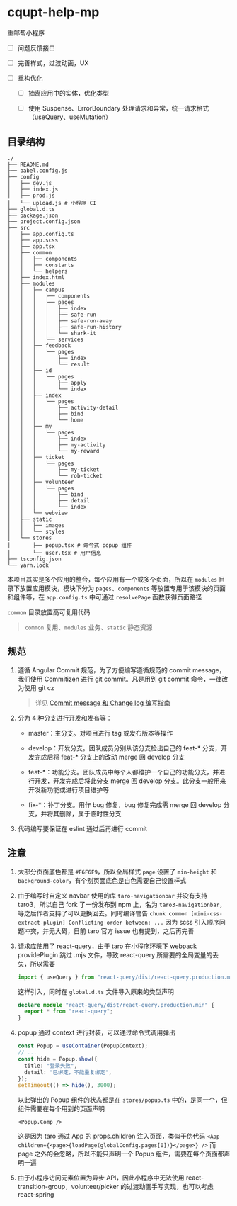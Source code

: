 # cqupt-help-mp

重邮帮小程序

- [ ] 问题反馈接口

- [ ] 完善样式，过渡动画，UX

- [ ] 重构优化

    - [ ] 抽离应用中的实体，优化类型

    - [ ] 使用 Suspense、ErrorBoundary 处理请求和异常，统一请求格式（useQuery、useMutation）

## 目录结构

```shell
./
├── README.md
├── babel.config.js
├── config
│   ├── dev.js
│   ├── index.js
│   ├── prod.js
│   └── upload.js # 小程序 CI
├── global.d.ts
├── package.json
├── project.config.json
├── src
│   ├── app.config.ts
│   ├── app.scss
│   ├── app.tsx
│   ├── common
│   │   ├── components
│   │   ├── constants
│   │   └── helpers
│   ├── index.html
│   ├── modules
│   │   ├── campus
│   │   │   ├── components
│   │   │   ├── pages
│   │   │   │   ├── index
│   │   │   │   ├── safe-run
│   │   │   │   ├── safe-run-away
│   │   │   │   ├── safe-run-history
│   │   │   │   └── shark-it
│   │   │   └── services
│   │   ├── feedback
│   │   │   └── pages
│   │   │       ├── index
│   │   │       └── result
│   │   ├── id
│   │   │   └── pages
│   │   │       ├── apply
│   │   │       └── index
│   │   ├── index
│   │   │   └── pages
│   │   │       ├── activity-detail
│   │   │       ├── bind
│   │   │       └── home
│   │   ├── my
│   │   │   └── pages
│   │   │       ├── index
│   │   │       ├── my-activity
│   │   │       └── my-reward
│   │   ├── ticket
│   │   │   └── pages
│   │   │       ├── my-ticket
│   │   │       └── rob-ticket
│   │   ├── volunteer
│   │   │   └── pages
│   │   │       ├── bind
│   │   │       ├── detail
│   │   │       └── index
│   │   └── webview
│   ├── static
│   │   ├── images
│   │   └── styles
│   └── stores
│       ├── popup.tsx # 命令式 popup 组件
│       └── user.tsx # 用户信息
├── tsconfig.json
└── yarn.lock
```

本项目其实是多个应用的整合，每个应用有一个或多个页面，所以在 `modules` 目录下放置应用模块，模块下分为 `pages`、`components` 等放置专用于该模块的页面和组件等，在 `app.config.ts` 中可通过 `resolvePage` 函数获得页面路径

`common` 目录放置高可复用代码

> `common` 复用、`modules` 业务、`static` 静态资源

## 规范

1. 遵循 Angular Commit 规范，为了方便编写遵循规范的 commit message，我们使用 Commitizen 进行 git commit。凡是用到 git commit 命令，一律改为使用 git cz

   > 详见 [Commit message 和 Change log 编写指南](https://www.ruanyifeng.com/blog/2016/01/commit_message_change_log.html)

2. 分为 4 种分支进行开发和发布等：

   - master：主分支。对项目进行 tag 或发布版本等操作

   - develop：开发分支。团队成员分别从该分支检出自己的 feat-\* 分支，开发完成后将 feat-\* 分支上的改动 merge 回 develop 分支

   - feat-\*：功能分支。团队成员中每个人都维护一个自己的功能分支，并进行开发，开发完成后将此分支 merge 回 develop 分支。此分支一般用来开发新功能或进行项目维护等

   - fix-\*：补丁分支。用作 bug 修复，bug 修复完成需 merge 回 develop 分支，并将其删除，属于临时性分支

3. 代码编写要保证在 eslint 通过后再进行 commit

## 注意

1. 大部分页面底色都是 `#F6F6F9`，所以全局样式 `page` 设置了 `min-height` 和 `background-color`，有个别页面底色是白色需要自己设置样式

2. 由于编写时自定义 navbar 使用的库 `taro-navigationbar` 并没有支持 taro3，所以自己 fork 了一份发布到 npm 上，名为 `taro3-navigationbar`，等之后作者支持了可以更换回去。同时编译警告 `chunk common [mini-css-extract-plugin] Conflicting order between: ...` 因为 scss 引入顺序问题冲突，并无大碍，目前 taro 官方 issue 也有提到，之后再完善

3. 请求库使用了 react-query，由于 taro 在小程序环境下 webpack providePlugin 跳过 .mjs 文件，导致 react-query 所需要的全局变量的丢失，所以需要

   ```ts
   import { useQuery } from "react-query/dist/react-query.production.min";
   ```

   这样引入，同时在 `global.d.ts` 文件导入原来的类型声明

   ```ts
   declare module "react-query/dist/react-query.production.min" {
     export * from "react-query";
   }
   ```

4. popup 通过 context 进行封装，可以通过命令式调用弹出

   ```ts
   const Popup = useContainer(PopupContext);
   // ...
   const hide = Popup.show({
     title: "登录失败",
     detail: "已绑定，不能重复绑定",
   });
   setTimeout(() => hide(), 3000);
   ```

   以此弹出的 Popup 组件的状态都是在 `stores/popup.ts` 中的，是同一个，但组件需要在每个用到的页面声明

   ```tsx
   <Popup.Comp />
   ```

   这是因为 taro 通过 App 的 props.children 注入页面，类似于伪代码 `<App children={<page>{loadPage(globalConfig.pages[0])}</page>} />` 而 page 之外的会忽略，所以不能只声明一个 Popup 组件，需要在每个页面都声明一遍

5. 由于小程序访问元素位置为异步 API，因此小程序中无法使用 react-transition-group，volunteer/picker 的过渡动画手写实现，也可以考虑 react-spring
